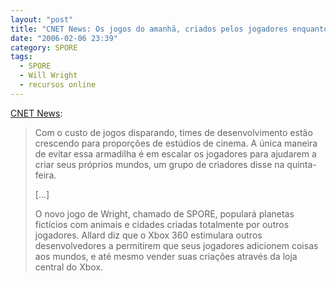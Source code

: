 ```yaml
---
layout: "post"
title: "CNET News: Os jogos do amanhã, criados pelos jogadores enquanto eles jogam"
date: "2006-02-06 23:39"
category: SPORE
tags:
  - SPORE
  - Will Wright
  - recursos online
---
```



[CNET News](http://news.com.com/2100-1043_3-6034630.html):

> Com o custo de jogos disparando, times de desenvolvimento estão crescendo para proporções de estúdios de cinema. A única maneira de evitar essa armadilha é em escalar os jogadores para ajudarem a criar seus próprios mundos, um grupo de criadores disse na quinta-feira.
>
> [...]
>
> O novo jogo de Wright, chamado de SPORE, populará planetas fictícios com animais e cidades criadas totalmente por outros jogadores. Allard diz que o Xbox 360 estimulara outros desenvolvedores a permitirem que seus jogadores adicionem coisas aos mundos, e até mesmo vender suas criações através da loja central do Xbox.
